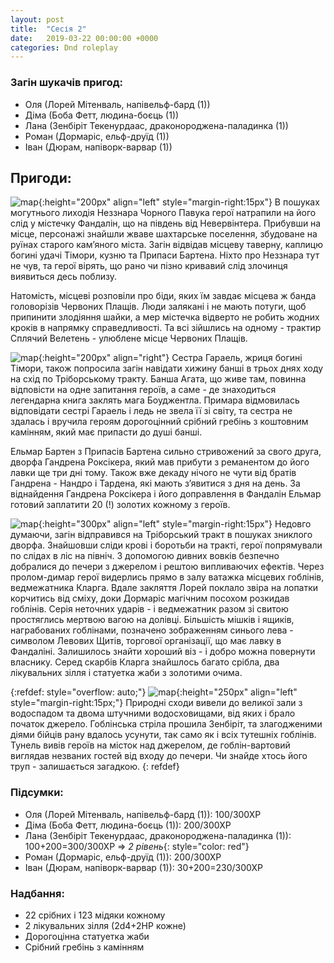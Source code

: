 ```yaml
---
layout: post
title:  "Сесія 2"
date:   2019-03-22 00:00:00 +0000
categories: Dnd roleplay
---
```

### Загін шукачів пригод:
* Оля (Лорей Мітенваль, напівельф-бард (1))
* Діма (Боба Фетт, людина-боєць (1))
* Лана (Зенбіріт Текенурдаас, драконороджена-паладинка (1))
* Роман (Дормаріс, ельф-друїд (1))
* Іван (Дюрам, напіворк-варвар (1))

## Пригоди:

![map](./../../../../../assets/images/s2_1.png){:height="200px" align="left" style="margin-right:15px"}
В пошуках могутнього лиходія Неззнара Чорного Павука герої натрапили на його слід у містечку Фандалін, що на південь від Невервінтера. Прибувши на місце, персонажі знайшли жваве шахтарське поселення, збудоване на руїнах старого кам’яного міста. Загін відвідав місцеву таверну, каплицю богині удачі Тімори, кузню та Припаси Бартена. Ніхто про Неззнара тут не чув, та герої вірять, що рано чи пізно кривавий слід злочинця виявиться десь поблизу.

Натомість, місцеві розповіли про біди, яких їм завдає місцева ж банда головорізів Червоних Плащів. Люди залякані і не мають потуги, щоб припинити злодіяння шайки, а мер містечка відверто не робить жодних кроків в напрямку справедливості. Та всі зійшлись на одному - трактир Сплячий Велетень - улюблене місце Червоних Плащів.

![map](./../../../../../assets/images/s2_2.png){:height="200px" align="right"}
Сестра Гараель, жриця богині Тімори, також попросила загін навідати хижину банші в трьох днях ходу на схід по Тріборському тракту. Банша Агата, що живе там, повинна відповісти на одне запитання героїв, а саме - де знаходиться легендарна книга заклять мага Боуджентла. Примара відмовилась відповідати сестрі Гараель і ледь не звела її зі світу, та сестра не здалась і вручила героям дорогоцінний срібний гребінь з коштовним камінням, який має припасти до душі банші.

Ельмар Бартен з Припасів Бартена сильно стривожений за свого друга, дворфа Гандрена Роксікера, який мав прибути з реманентом до його лавки ще три дні тому. Також вже декаду нічого не чути від братів Гандрена - Нандро і Тардена, які мають з’явитися з дня на день. За віднайдення Гандрена Роксікера і його доправлення в Фандалін Ельмар готовий заплатити 20 (!) золотих кожному з героїв.

![map](./../../../../../assets/images/s2_3.png){:height="300px" align="left" style="margin-right:15px"}
Недовго думаючи, загін відправився на Тріборський тракт в пошуках зниклого дворфа. Знайшовши сліди крові і боротьби на тракті, герої попрямували по слідах в ліс на північ. З допомогою дивних вовків безпечно добралися до печери з джерелом і рештою випливаючих ефектів. Через пролом-димар герої видерлись прямо в залу ватажка місцевих гоблінів, ведмежатника Кларга. Вдале закляття Лорей поклало звіра на лопатки корчитись від сміху, доки Дормаріс магічним посохом розкидав гоблінів. Серія неточних ударів - і ведмежатник разом зі свитою простяглись мертвою вагою на долівці. Більшість мішків і ящиків, награбованих гоблінами, позначено зображенням синього лева - символом Левових Щитів, торгової організації, що має лавку в Фандаліні. Залишилось знайти хороший віз - і добро можна повернути власнику. Серед скарбів Кларга знайшлось багато срібла, два лікувальних зілля і статуетка жаби з золотими очима. 

{:refdef: style="overflow: auto;"}
![map](./../../../../../assets/images/s2_4.png){:height="250px" align="left" style="margin-right:15px;"}
Природні сходи вивели до великої зали з водоспадом та двома штучними водосховищами, від яких і брало початок джерело. Гоблінська стріла прошила Зенбіріт, та злагодженими діями бійців рану вдалось усунути, так само як і всіх тутешніх гоблінів. Тунель вивів героїв на місток над джерелом, де гоблін-вартовий виглядав незваних гостей від входу до печери. Чи знайде хтось його труп - залишається загадкою.
{: refdef}

### Підсумки: 
* Оля (Лорей Мітенваль, напівельф-бард (1)): 100/300ХР
* Діма (Боба Фетт, людина-боєць (1)): 200/300ХР
* Лана (Зенбіріт Текенурдаас, драконороджена-паладинка (1)): 100+200=300/300ХР => *2 рівень*{: style="color: red"}
* Роман (Дормаріс, ельф-друїд (1)): 200/300ХР
* Іван (Дюрам, напіворк-варвар (1)): 30+200=230/300ХР


### Надбання:
* 22 срібних і 123 мідяки кожному
* 2 лікувальних зілля (2d4+2HP кожне)
* Дорогоцінна статуетка жаби
* Срібний гребінь з камінням